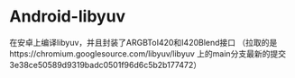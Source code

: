 # Android-libyuv
在安卓上编译libyuv，并且封装了ARGBToI420和I420Blend接口
（拉取的是https://chromium.googlesource.com/libyuv/libyuv 上的main分支最新的提交3e38ce50589d9319badc0501f96d6c5b2b177472）
